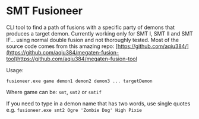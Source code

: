 # SMT Fusioneer

CLI tool to find a path of fusions with a specific party of demons that produces a target demon.
Currently working only for SMT I, SMT II and SMT IF... using normal double fusion and not thoroughly tested.
Most of the source code comes from this amazing repo: [https://github.com/aqiu384/](https://github.com/aqiu384/megaten-fusion-tool)https://github.com/aqiu384/megaten-fusion-tool

Usage:

```fusioneer.exe game demon1 demon2 demon3 ... targetDemon```

Where game can be: ```smt```, ```smt2``` or ```smtif```

If you need to type in a demon name that has two words, use single quotes e.g. ```fusioneer.exe smt2 Ogre 'Zombie Dog' High Pixie```
